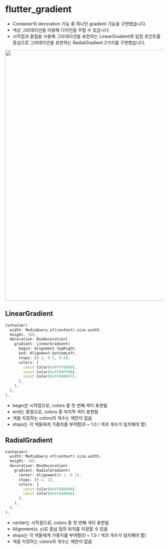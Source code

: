 # flutter_gradient

- Container의 decoration 기능 중 하나인 gradient 기능을 구현했습니다.
- 색상 그라데이션을 이용해 디자인을 꾸밀 수 있습니다.
- 시작점과 끝점을 사용해 그라데이션을 표현하는 LinearGradient와 일정 포인트를 중심으로 그라데이션을 표현하는 RadialGradient 2가지를 구현했습니다.

<img height="800" src="https://user-images.githubusercontent.com/46275549/95932404-be494e80-0e06-11eb-92e1-c8571f9d8b60.jpg">


## LinearGradient
~~~dart
Container(
  width: MediaQuery.of(context).size.width,
  height: 300,
  decoration: BoxDecoration(
    gradient: LinearGradient(
      begin: Alignment.topRight,
      end: Alignment.bottomLeft,
      stops: [0.2, 0.5, 0.8],
      colors: [
        const Color(0xFFFF0000),
        const Color(0xFF00FF00),
        const Color(0xFF0000FF),
      ],
    ),
  ),
),
~~~
- begin은 시작점으로, colors 중 첫 번째 색이 표현됨
- end는 종점으로, colors 중 마지막 색이 표현됨
- 색을 지정하는 colors의 개수는 제한이 없음
- stops는 각 색들에게 가중치를 부여함(0 ~ 1.0 / 색과 개수가 일치해야 함)

## RadialGradient
~~~dart
Container(
  width: MediaQuery.of(context).size.width,
  height: 300,
  decoration: BoxDecoration(
    gradient: RadialGradient(
      center: Alignment(0.1, 0.1),
      stops: [0.1, 1],
      colors: [
        const Color(0xFFDDDD00),
        const Color(0xFFAA00AA),
      ],
    ),
  ),
),
~~~
- center는 시작점으로, colors 중 첫 번째 색이 표현됨
- Alignment(x, y)로 중심 점의 위치를 지정할 수 있음
- stops는 각 색들에게 가중치를 부여함(0 ~ 1.0 / 색과 개수가 일치해야 함)
- 색을 지정하는 colors의 개수는 제한이 없음
